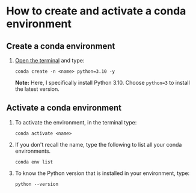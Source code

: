 # How to create and activate a conda environment

## Create a conda environment

1. [Open the terminal](../code-server-terminal/code-server-terminal.md) and type:

   ```
   conda create -n <name> python=3.10 -y
   ```
   
   **Note:** Here, I specifically install Python 3.10. Choose `python=3` to install the latest version. 

## Activate a conda environment
1. To activate the environment, in the terminal type:
   
   ```
   conda activate <name> 
   ```

2. If you don't recall the name, type the following to list all your conda environments.
   
   ```
   conda env list 
   ```

3. To know the Python version that is installed in your environment, type:
   
   ```
   python --version
   ```